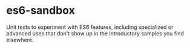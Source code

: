 # es6-sandbox
Unit tests to experiment with ES6 features, including specialized or advanced uses that don't show up in the introductory samples you find elsewhere.

